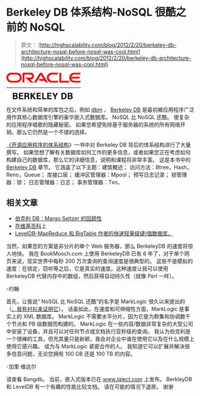 # Berkeley DB 体系结构-NoSQL 很酷之前的 NoSQL

> 原文： [http://highscalability.com/blog/2012/2/20/berkeley-db-architecture-nosql-before-nosql-was-cool.html](http://highscalability.com/blog/2012/2/20/berkeley-db-architecture-nosql-before-nosql-was-cool.html)

![](img/c5609977746e08c737e71118996cd87c.png)

在文件系统和简单的库包之后，例如 [dbm](http://en.wikipedia.org/wiki/Dbm) ， [Berkeley DB](http://www.oracle.com/technetwork/database/berkeleydb/overview/index.html) 是最初被应用程序广泛用作其核心数据库引擎的豪华嵌入式数据库。 NoSQL 比 NoSQL 还酷。 使复杂的应用程序唱歌的隐藏秘密。 如果您希望免除基于服务器的系统的所有网络开销，那么它仍然是一个不错的选择。

[《开源应用程序的体系结构](http://astore.amazon.com/possiboutpos-20/detail/1257638017)》一书中对 Berkeley DB 背后的体系结构进行了大量撰写。 如果您想了解有关数据库如何工作的更多信息，或者如果您正在考虑如何构建自己的数据库，那么它的详细信息，说明和课程将非常丰富。 这是本书中的 [Berkeley DB](http://www.aosabook.org/en/bdb.html) 章节。 它涵盖了以下主题：建筑概述； 访问方法：Btree，Hash，Reno，Queue； 库接口层； 缓冲区管理器：Mpool； 预写日志记录； 锁管理器：锁； 日志管理器：日志； 事务管理器：Txn。

## 相关文章

*   [伯克利 DB：Margo Seltzer 的回顾性](http://sites.computer.org/debull/a07sept/seltzer.pdf)
*   [在维基百科](http://en.wikipedia.org/wiki/Berkeley_DB)上
*   [LevelDB-MapReduce 和 BigTable 作者的快速轻量级键/值数据库。](http://highscalability.com/blog/2011/8/10/leveldb-fast-and-lightweight-keyvalue-database-from-the-auth.html)

当然，如果您的方案是非分片的单个 Web 服务器，那么 BerkeleyDB 的速度将惊人地快。 我在 BookMooch.com 上使用 BerkeleyDB 已有 6 年了，对于单个网页来说，现实世界中每秒 200 万次查询的查询速度是很典型的。 这些不是模拟的速度：在锁定，窃听等之后，它是真实的速度。这种速度让我可以使用 BerkeleyDB 代替内存中的数组，然后获得自动持久性（就像 Perl 一样）。

-约翰

首先，让我说“ NoSQL 比 NoSQL 还酷”的名字是 MarkLogic 很久以来提出的（[，我有衬衫来证明它](http://contentmangler.wordpress.com/2012/02/25/marklogic-nosql-before-nosql-was-cool/?preview=true&preview_id=35&preview_nonce=9757b1bfd1)）。 话虽如此，在速度和可伸缩性方面，MarkLogic 是事实上的 XML 数据库。 MarkLogic 不需要水平分片，因为它是为群集和协调数千个节点和 PB 级数据而构建的。 MarkLogic 在一些内容/数据非常复杂的大型公司中安装了设备，并且可以对任何节点或文档执行亚秒级的查询。 我认为伯克利是一个很棒的工具，但充其量只是新颖，我会对企业中谁在使用它以及在什么规模上使用它感兴趣。 成为与 MarkLogic 紧密合作的人。 我知道它可以扩展并解决很多信息问题，无论您拥有 100 GB 还是 100 TB 的内容。

-加里·维达尔

请查看 Bangdb。 当前，嵌入式版本已在 www.iqlect.com 上发布。 BerkleyDB 和 LevelDB 有一个有趣的性能比较文档。 请在可能的情况下退房。
谢谢